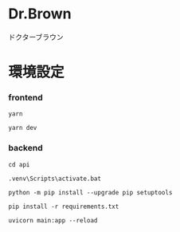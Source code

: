 # Dr.Brown
ドクターブラウン

# 環境設定
### frontend
```
yarn

yarn dev

```

### backend
```
cd api

.venv\Scripts\activate.bat

python -m pip install --upgrade pip setuptools

pip install -r requirements.txt

uvicorn main:app --reload

```
